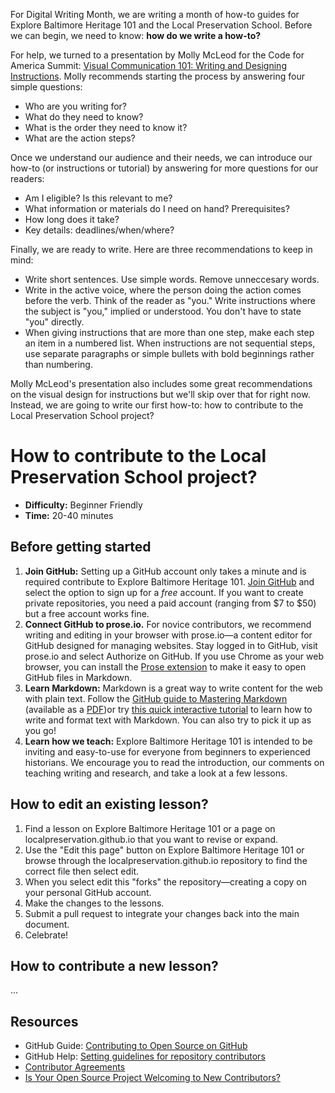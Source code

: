 For Digital Writing Month, we are writing a month of how-to guides for Explore Baltimore Heritage 101 and the Local Preservation School. Before we can begin, we need to know: **how do we write a how-to?**

For help, we turned to a presentation by Molly McLeod for the Code for America Summit: [Visual Communication 101: Writing and Designing Instructions](https://docs.google.com/presentation/d/1_2ZwoamCqaXzRvQpUL1vzC4nyl42Kks_nKpymjzIQBk/edit#slide=id.g9a353edf9_0_71). Molly recommends starting the process by answering four simple questions:

- Who are you writing for? 
- What do they need to know?
- What is the order they need to know it?
- What are the action steps?

Once we understand our audience and their needs, we can introduce our how-to (or instructions or tutorial) by answering for more questions for our readers: 

- Am I eligible? Is this relevant to me?
- What information or materials do I need on hand? Prerequisites?
- How long does it take?
- Key details: deadlines/when/where?

Finally, we are ready to write. Here are three recommendations to keep in mind:

- Write short sentences. Use simple words. Remove unneccesary words.
- Write in the active voice, where the person doing the action comes before the verb. Think of the reader as "you." Write instructions where the subject is "you," implied or understood. You don't have to state "you" directly. 
- When giving instructions that are more than one step, make each step an item in a numbered list. When instructions are not sequential steps, use separate paragraphs or simple bullets with bold beginnings rather than numbering.

Molly McLeod's presentation also includes some great recommendations on the visual design for instructions but we'll skip over that for right now. Instead, we are going to write our first how-to: how to contribute to the Local Preservation School project?

# How to contribute to the Local Preservation School project?

- **Difficulty:** Beginner Friendly
- **Time:** 20-40 minutes

## Before getting started

1. **Join GitHub:** Setting up a GitHub account only takes a minute and is required contribute to Explore Baltimore Heritage 101. [Join GitHub]((https://github.com/join)) and select the option to sign up for a _free_ account. If you want to create private repositories, you need a paid account (ranging from $7 to $50) but a free account works fine.
2. **Connect GitHub to prose.io.** For novice contributors, we recommend writing and editing in your browser with prose.io—a content editor for GitHub designed for managing websites. Stay logged in to GitHub, visit prose.io and select Authorize on GitHub. If you use Chrome as your web browser, you can install the [Prose extension](https://chrome.google.com/webstore/detail/prose/onippmookoohgjgccejcjmlpoohbjgjn?hl=en) to make it easy to open GitHub files in Markdown.
3. **Learn Markdown:** Markdown is a great way to write content for the web with plain text.  Follow the [GitHub guide to Mastering Markdown](https://guides.github.com/features/mastering-markdown/) (available as a [PDF](https://guides.github.com/pdfs/markdown-cheatsheet-online.pdf))or try [this quick interactive tutorial](http://markdowntutorial.com/) to learn how to write and format text with Markdown. You can also try to pick it up as you go!
4. **Learn how we teach:** Explore Baltimore Heritage 101 is intended to be inviting and easy-to-use for everyone from beginners to experienced historians. We encourage you to read the introduction, our comments on teaching writing and research, and take a look at a few lessons.

## How to edit an existing lesson?

1. Find a lesson on Explore Baltimore Heritage 101 or a page on localpreservation.github.io that you want to revise or expand.
2. Use the "Edit this page" button on Explore Baltimore Heritage 101 or browse through the localpreservation.github.io repository to find the correct file then select edit.
3. When you select edit this "forks" the repository—creating a copy on your personal GitHub account.
4. Make the changes to the lessons.
5. Submit a pull request to integrate your changes back into the main document.
6. Celebrate!

## How to contribute a new lesson?

...

## Resources
- GitHub Guide: [Contributing to Open Source on GitHub](https://guides.github.com/activities/contributing-to-open-source/)
- GitHub Help: [Setting guidelines for repository contributors](https://help.github.com/articles/setting-guidelines-for-repository-contributors/)
- [Contributor Agreements](http://contributoragreements.org/)
- [Is Your Open Source Project Welcoming to New Contributors?](http://www.erikaheidi.com/blog/is-your-open-source-project-welcoming-to-new-contributors)
